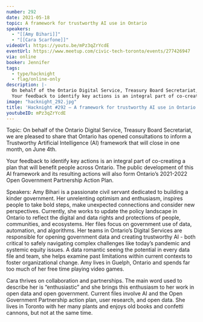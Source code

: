 ```yaml
---
number: 292
date: 2021-05-18
topic: A framework for trustworthy AI use in Ontario
speakers:
  - "[[Amy Bihari]]"
  - "[[Cara Scarfone]]"
videoUrl: https://youtu.be/mPz3qZrYcdE
eventUrl: https://www.meetup.com/civic-tech-toronto/events/277426947
via: online
booker: Jennifer
tags:
  - type/hacknight
  - flag/online-only
description: |-
  On behalf of the Ontario Digital Service, Treasury Board Secretariat, we are pleased to share that Ontario has opened consultations to inform a Trustworthy Artificial Intelligence (AI) framework that will close in one month, on June 4th.
  Your feedback to identify key actions is an integral part of co-creating a plan that will benefit people across Ontario. The public development of this AI framework and its resulting actions will also form Ontario’s 2021-2022 Open Government Partnership Action Plan.
image: "hacknight_292.jpg"
title: 'Hacknight #292 – A framework for trustworthy AI use in Ontario'
youtubeID: mPz3qZrYcdE
---
```

Topic:
On behalf of the Ontario Digital Service, Treasury Board Secretariat, we are pleased to share that Ontario has opened consultations to inform a Trustworthy Artificial Intelligence (AI) framework that will close in one month, on June 4th.

Your feedback to identify key actions is an integral part of co-creating a plan that will benefit people across Ontario. The public development of this AI framework and its resulting actions will also form Ontario’s 2021-2022 Open Government Partnership Action Plan.

Speakers:
Amy Bihari is a passionate civil servant dedicated to building a kinder government. Her unrelenting optimism and enthusiasm, inspires people to take bold steps, make unexpected connections and consider new perspectives. Currently, she works to update the policy landscape in Ontario to reflect the digital and data rights and protections of people, communities, and ecosystems. Her files focus on government use of data, automation, and algorithms. Her teams in Ontario’s Digital Services are responsible for opening government data and creating trustworthy AI - both critical to safely navigating complex challenges like today’s pandemic and systemic equity issues. A data romantic seeing the potential in every data file and team, she helps examine past limitations within current contexts to foster organizational change. Amy lives in Guelph, Ontario and spends far too much of her free time playing video games.

Cara thrives on collaboration and partnerships. The main word used to describe her is “enthusiastic” and she brings this enthusiasm to her work in open data and open government. Current files involve AI and the Open Government Partnership action plan, user research, and open data. She lives in Toronto with her many plants and enjoys old books and confetti cannons, but not at the same time.
